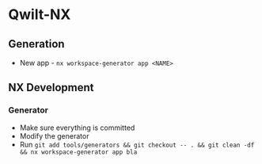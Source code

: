 # Qwilt-NX

## Generation

* New app - `nx workspace-generator app <NAME>`

## NX Development

### Generator

  * Make sure everything is committed
  * Modify the generator
  * Run `git add tools/generators && git checkout -- . && git clean -df && nx workspace-generator app bla`


